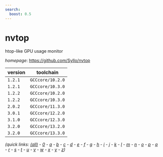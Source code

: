 ```yaml
---
search:
  boost: 0.5
---
```

# nvtop

htop-like GPU usage monitor

*homepage*: <https://github.com/Syllo/nvtop>

version | toolchain
--------|----------
``1.2.1`` | ``GCCcore/10.2.0``
``1.2.1`` | ``GCCcore/10.3.0``
``1.2.2`` | ``GCCcore/10.2.0``
``1.2.2`` | ``GCCcore/10.3.0``
``2.0.2`` | ``GCCcore/11.3.0``
``3.0.1`` | ``GCCcore/12.2.0``
``3.1.0`` | ``GCCcore/12.3.0``
``3.2.0`` | ``GCCcore/13.2.0``
``3.2.0`` | ``GCCcore/13.3.0``


*(quick links: [(all)](../index.md) - [0](../0/index.md) - [a](../a/index.md) - [b](../b/index.md) - [c](../c/index.md) - [d](../d/index.md) - [e](../e/index.md) - [f](../f/index.md) - [g](../g/index.md) - [h](../h/index.md) - [i](../i/index.md) - [j](../j/index.md) - [k](../k/index.md) - [l](../l/index.md) - [m](../m/index.md) - [n](../n/index.md) - [o](../o/index.md) - [p](../p/index.md) - [q](../q/index.md) - [r](../r/index.md) - [s](../s/index.md) - [t](../t/index.md) - [u](../u/index.md) - [v](../v/index.md) - [w](../w/index.md) - [x](../x/index.md) - [y](../y/index.md) - [z](../z/index.md))*

